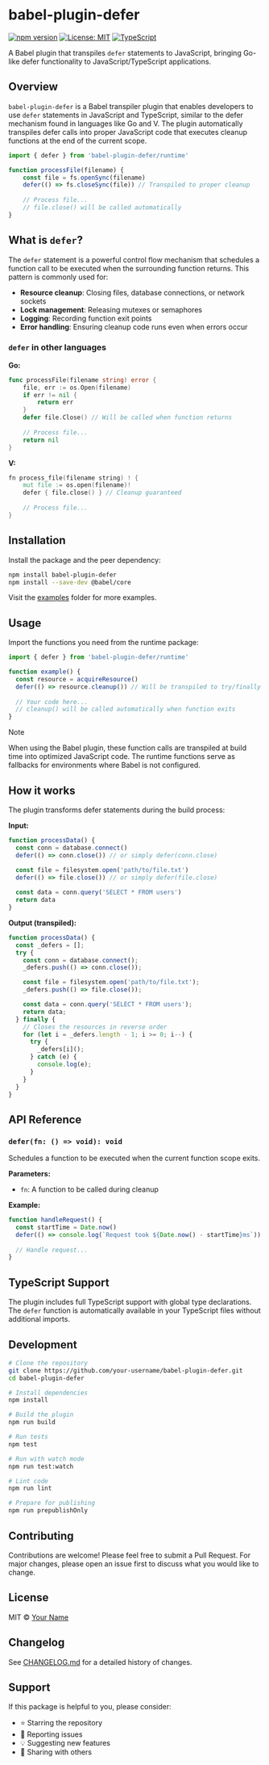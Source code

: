 # babel-plugin-defer

[![npm version](https://badge.fury.io/js/babel-plugin-defer.svg)](https://badge.fury.io/js/babel-plugin-defer)
[![License: MIT](https://img.shields.io/badge/License-MIT-yellow.svg)](https://opensource.org/licenses/MIT)
[![TypeScript](https://img.shields.io/badge/TypeScript-007ACC?logo=typescript&logoColor=white)](https://www.typescriptlang.org/)

A Babel plugin that transpiles `defer` statements to JavaScript, bringing Go-like defer functionality to JavaScript/TypeScript applications.

## Overview

`babel-plugin-defer` is a Babel transpiler plugin that enables developers to use `defer` statements in JavaScript and TypeScript, similar to the defer mechanism found in languages like Go and V. The plugin automatically transpiles defer calls into proper JavaScript code that executes cleanup functions at the end of the current scope.

```javascript
import { defer } from 'babel-plugin-defer/runtime'

function processFile(filename) {
    const file = fs.openSync(filename)
    defer(() => fs.closeSync(file)) // Transpiled to proper cleanup
    
    // Process file...
    // file.close() will be called automatically
}
```

## What is `defer`?

The `defer` statement is a powerful control flow mechanism that schedules a function call to be executed when the surrounding function returns. This pattern is commonly used for:

- **Resource cleanup**: Closing files, database connections, or network sockets
- **Lock management**: Releasing mutexes or semaphores
- **Logging**: Recording function exit points
- **Error handling**: Ensuring cleanup code runs even when errors occur

### `defer` in other languages

**Go:**
```go
func processFile(filename string) error {
    file, err := os.Open(filename)
    if err != nil {
        return err
    }
    defer file.Close() // Will be called when function returns
    
    // Process file...
    return nil
}
```

**V:**
```v
fn process_file(filename string) ! {
    mut file := os.open(filename)!
    defer { file.close() } // Cleanup guaranteed
    
    // Process file...
}
```

## Installation

Install the package and the peer dependency:

```bash
npm install babel-plugin-defer
npm install --save-dev @babel/core
```

Visit the [examples](./examples/) folder for more examples.

## Usage

Import the functions you need from the runtime package:

```typescript
import { defer } from 'babel-plugin-defer/runtime'

function example() {
  const resource = acquireResource()
  defer(() => resource.cleanup()) // Will be transpiled to try/finally
  
  // Your code here...
  // cleanup() will be called automatically when function exits
}
```

> [!NOTE]
> When using the Babel plugin, these function calls are transpiled at build time into optimized JavaScript code. The runtime functions serve as fallbacks for environments where Babel is not configured.

## How it works

The plugin transforms defer statements during the build process:

**Input:**
```javascript
function processData() {
  const conn = database.connect()
  defer(() => conn.close()) // or simply defer(conn.close)

  const file = filesystem.open('path/to/file.txt')
  defer(() => file.close()) // or simply defer(file.close)
  
  const data = conn.query('SELECT * FROM users')
  return data
}
```

**Output (transpiled):**
```javascript
function processData() {
  const _defers = [];
  try {
    const conn = database.connect();
    _defers.push(() => conn.close());

    const file = filesystem.open('path/to/file.txt');
    _defers.push(() => file.close());

    const data = conn.query('SELECT * FROM users');
    return data;
  } finally {
    // Closes the resources in reverse order
    for (let i = _defers.length - 1; i >= 0; i--) {
      try {
        _defers[i]();
      } catch (e) {
        console.log(e);
      }
    }
  }
}
```

## API Reference

### `defer(fn: () => void): void`

Schedules a function to be executed when the current function scope exits.

**Parameters:**
- `fn`: A function to be called during cleanup

**Example:**
```typescript
function handleRequest() {
  const startTime = Date.now()
  defer(() => console.log(`Request took ${Date.now() - startTime}ms`))
  
  // Handle request...
}
```

## TypeScript Support

The plugin includes full TypeScript support with global type declarations. The `defer` function is automatically available in your TypeScript files without additional imports.

## Development

```bash
# Clone the repository
git clone https://github.com/your-username/babel-plugin-defer.git
cd babel-plugin-defer

# Install dependencies
npm install

# Build the plugin
npm run build

# Run tests
npm test

# Run with watch mode
npm run test:watch

# Lint code
npm run lint

# Prepare for publishing
npm run prepublishOnly
```

## Contributing

Contributions are welcome! Please feel free to submit a Pull Request. For major changes, please open an issue first to discuss what you would like to change.

## License

MIT © [Your Name](https://your-website.com)

## Changelog

See [CHANGELOG.md](./CHANGELOG.md) for a detailed history of changes.

## Support

If this package is helpful to you, please consider:
- ⭐ Starring the repository
- 🐛 Reporting issues
- 💡 Suggesting new features
- 🔗 Sharing with others
